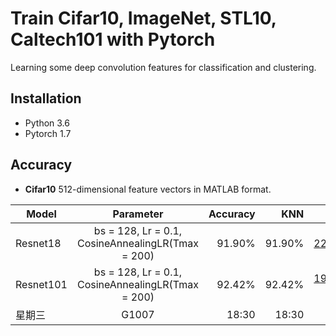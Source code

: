 # Train Cifar10, ImageNet, STL10, Caltech101 with Pytorch
Learning some deep convolution features for classification and clustering.
## Installation
* Python 3.6 
* Pytorch 1.7

## Accuracy
* **Cifar10** 512-dimensional feature vectors in MATLAB format.

| Model         | Parameter                                                | Accuracy     |  KNN          | Downlaod     | 
| ------------- |:-------------:                                           | -----:       |  -----:       | -----:       | 
|  Resnet18     |bs = 128, Lr = 0.1, CosineAnnealingLR(Tmax = 200)         | 91.90%       |  91.90%       | [228_epoch.pth](https://github.com/StevenWangNPU/Deep-Features-Learning/edit/main/README.md), |  [512-D](https://github.com/StevenWangNPU/Deep-Features-Learning/edit/main/README.md) | 
|  Resnet101    |bs = 128, Lr = 0.1, CosineAnnealingLR(Tmax = 200)         | 92.42%       |  92.42%       | [191_epoch.pth](https://github.com/StevenWangNPU/Deep-Features-Learning/edit/main/README.md), [512-D](https://github.com/StevenWangNPU/Deep-Features-Learning/edit/main/README.md) |
|  星期三        | G1007                                                    | 18:30        |  18:30        |  18:30       |         

